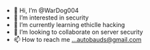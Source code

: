 - 👋 Hi, I’m @WarDog004
- 👀 I’m interested in security
- 🌱 I’m currently learning ethiclle hacking
- 💞️ I’m looking to collaborate on server security
- 📫 How to reach me ...autobauds@gmail.com

<!---
WarDog004/WarDog004 is a ✨ special ✨ repository because its `README.md` (this file) appears on your GitHub profile.
You can click the Preview link to take a look at your changes.
--->
